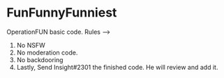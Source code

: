 # FunFunnyFunniest
OperationFUN basic code.
Rules -->
1) No NSFW
2) No moderation code.
3) No backdooring
4) Lastly, Send Insight#2301 the finished code. He will review and add it.
